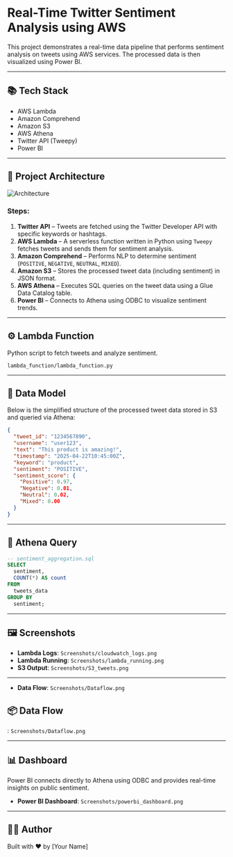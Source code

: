 
# Real-Time Twitter Sentiment Analysis using AWS

This project demonstrates a real-time data pipeline that performs sentiment analysis on tweets using AWS services. The processed data is then visualized using Power BI.

---
## 📚 Tech Stack

- AWS Lambda
- Amazon Comprehend
- Amazon S3
- AWS Athena
- Twitter API (Tweepy)
- Power BI

---

## 📌 Project Architecture

![Architecture](Screenshots/architecture.png)

### Steps:
1. **Twitter API** – Tweets are fetched using the Twitter Developer API with specific keywords or hashtags.
2. **AWS Lambda** – A serverless function written in Python using `Tweepy` fetches tweets and sends them for sentiment analysis.
3. **Amazon Comprehend** – Performs NLP to determine sentiment (`POSITIVE`, `NEGATIVE`, `NEUTRAL`, `MIXED`).
4. **Amazon S3** – Stores the processed tweet data (including sentiment) in JSON format.
5. **AWS Athena** – Executes SQL queries on the tweet data using a Glue Data Catalog table.
6. **Power BI** – Connects to Athena using ODBC to visualize sentiment trends.

---

## ⚙️ Lambda Function

Python script to fetch tweets and analyze sentiment.

`lambda_function/lambda_function.py`

---

## 🧬 Data Model

Below is the simplified structure of the processed tweet data stored in S3 and queried via Athena:

```json
{
  "tweet_id": "1234567890",
  "username": "user123",
  "text": "This product is amazing!",
  "timestamp": "2025-04-22T10:45:00Z",
  "keyword": "product",
  "sentiment": "POSITIVE",
  "sentiment_score": {
    "Positive": 0.97,
    "Negative": 0.01,
    "Neutral": 0.02,
    "Mixed": 0.00
  }
}
```

---

## 🧾 Athena Query

```sql
-- sentiment_aggregation.sql
SELECT
  sentiment,
  COUNT(*) AS count
FROM
  tweets_data
GROUP BY
  sentiment;
```

---

## 🖼️ Screenshots

- **Lambda Logs**: `Screenshots/cloudwatch_logs.png`
- **Lambda Running**: `Screenshots/lambda_running.png`
- **S3 Output**: `Screenshots/S3_tweets.png`
---

- **Data Flow**: `Screenshots/Dataflow.png`

## 📦 Data Flow

: `Screenshots/Dataflow.png`

---

## 📊 Dashboard

Power BI connects directly to Athena using ODBC and provides real-time insights on public sentiment.
- **Power BI Dashboard**: `Screenshots/powerbi_dashboard.png`
---



## 🧑‍💻 Author

Built with ❤️ by [Your Name]
